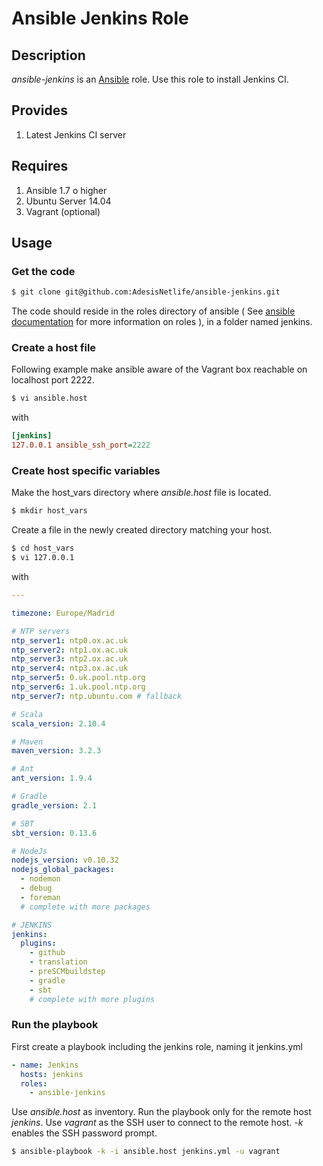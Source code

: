 # Ansible Jenkins Role

## Description

*ansible-jenkins* is an [Ansible](http://ansible.com) role.
Use this role to install Jenkins CI.

## Provides

1. Latest Jenkins CI server

## Requires

1. Ansible 1.7 o higher
2. Ubuntu Server 14.04
3. Vagrant (optional)

## Usage

### Get the code

```bash
$ git clone git@github.com:AdesisNetlife/ansible-jenkins.git
```

The code should reside in the roles directory of ansible ( See [ansible documentation](http://docs.ansible.com/playbooks.html#roles) for more information on roles ), in a folder named jenkins.

### Create a host file

Following example make ansible aware of the Vagrant box reachable on localhost port 2222.

```bash
$ vi ansible.host
```

with

```ini
[jenkins]
127.0.0.1 ansible_ssh_port=2222
```

### Create host specific variables

Make the host_vars directory where *ansible.host* file is located.

```bash
$ mkdir host_vars
```

Create a file in the newly created directory matching your host.

```bash
$ cd host_vars
$ vi 127.0.0.1
```

with

```yaml
---

timezone: Europe/Madrid

# NTP servers
ntp_server1: ntp0.ox.ac.uk
ntp_server2: ntp1.ox.ac.uk
ntp_server3: ntp2.ox.ac.uk
ntp_server4: ntp3.ox.ac.uk
ntp_server5: 0.uk.pool.ntp.org
ntp_server6: 1.uk.pool.ntp.org
ntp_server7: ntp.ubuntu.com # fallback

# Scala
scala_version: 2.10.4

# Maven
maven_version: 3.2.3

# Ant
ant_version: 1.9.4

# Gradle
gradle_version: 2.1

# SBT
sbt_version: 0.13.6

# NodeJs
nodejs_version: v0.10.32
nodejs_global_packages:
  - nodemon
  - debug
  - foreman
  # complete with more packages

# JENKINS
jenkins:
  plugins:
    - github
    - translation
    - preSCMbuildstep
    - gradle
    - sbt
    # complete with more plugins
```

### Run the playbook

First create a playbook including the jenkins role, naming it jenkins.yml

```yml
- name: Jenkins
  hosts: jenkins
  roles:
    - ansible-jenkins
```

Use *ansible.host* as inventory. Run the playbook only for the remote host *jenkins*. Use *vagrant* as the SSH user to connect to the remote host. *-k* enables the SSH password prompt.

```bash
$ ansible-playbook -k -i ansible.host jenkins.yml -u vagrant
